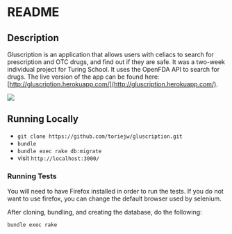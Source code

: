 # README

## Description

Gluscription is an application that allows users with celiacs to search for prescription and OTC drugs, and find out if they are safe. It was a two-week individual project for Turing School. It uses the OpenFDA API to search for drugs. The live version of the app can be found here: [http://gluscription.herokuapp.com/](http://gluscription.herokuapp.com/).

![](http://g.recordit.co/HJEiwA2isk.gif)

## Running Locally

* `git clone https://github.com/toriejw/gluscription.git`  
* `bundle`  
* `bundle exec rake db:migrate`  
* visit `http://localhost:3000/`

### Running Tests  

You will need to have Firefox installed in order to run the tests. If you do not want to use firefox, you can change the default browser used by selenium.  

After cloning, bundling, and creating the database, do the following:

`bundle exec rake`
